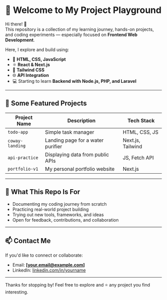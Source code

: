 # 🧠 Welcome to My Project Playground

Hi there! 👋  
This repository is a collection of my learning journey, hands-on projects, and coding experiments — especially focused on **Frontend Web Development**.

Here, I explore and build using:
- 🧱 **HTML, CSS, JavaScript**
- ⚛️ **React & Next.js**
- 🎨 **Tailwind CSS**
- 🌐 **API Integration**
- 💻 Starting to learn **Backend with Node.js, PHP, and Laravel**

---

## 📂 Some Featured Projects

| Project Name     | Description                          | Tech Stack              |
|------------------|--------------------------------------|--------------------------|
| `todo-app`       | Simple task manager                  | HTML, CSS, JS           |
| `coway-landing`  | Landing page for a water purifier    | Next.js, Tailwind       |
| `api-practice`   | Displaying data from public APIs     | JS, Fetch API           |
| `portfolio-v1`   | My personal portfolio website        | Next.js                 |

---

## 🚀 What This Repo Is For

- Documenting my coding journey from scratch
- Practicing real-world project building
- Trying out new tools, frameworks, and ideas
- Open for feedback, contributions, and collaboration

---

## 📫 Contact Me

If you'd like to connect or collaborate:
- Email: **[your.email@example.com]**
- LinkedIn: [linkedin.com/in/yourname](https://linkedin.com/in/yourname)

---

Thanks for stopping by! Feel free to explore and ⭐️ any project you find interesting.
